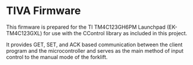 # TIVA Firmware
This firmware is prepared for the TI TM4C123GH6PM Launchpad (EK-TM4C123GXL) for use with the CControl library as included in this project.

It provides GET, SET, and ACK based communication between the client program and the microcontroller and serves as the main method of input control to the manual mode of the forklift.